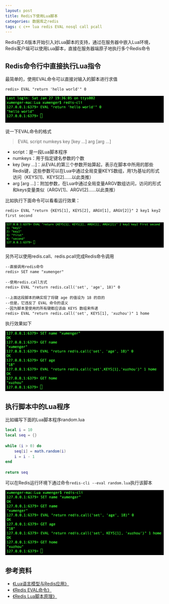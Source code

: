 ```yaml
---
layout: post
title: Redis下使用Lua脚本
categories: 数据库之redis
tags: c c++ lua redis EVAL nosql call pcall
---
```


Redis在2.6版本开始引入对Lua脚本的支持，通过在服务器中嵌入Lua环境，Redis客户端可以使用Lua脚本，直接在服务器端原子地执行多个Redis命令

## Redis命令行中直接执行Lua指令

最简单的，使用EVAL命令可以直接对输入的脚本进行求值

```
redis> EVAL "return 'hello world'" 0
```

![image](../media/image/2018-01-27/01.png)

说一下EVAL命令的格式

>EVAL script numkeys key [key ...] arg [arg ...]

* script：是一段Lua脚本程序
* numkeys：用于指定键名参数的个数
* key [key ...]：从EVAL的第三个参数开始算起，表示在脚本中所用的那些Redis键，这些参数可以在Lua中通过全局变量KEYS数组，用1为基址的形式访问（KEYS[1]、KEYS[2]……以此类推）
* arg [arg ...]：附加参数，在Lua中通过全局变量ARGV数组访问，访问的形式和keys变量类似（ARGV[1]、ARGV[2]……以此类推）

比如执行下面命令可以看看运行效果：

```
redis> EVAL "return {KEYS[1], KEYS[2], ARGV[1], ARGV[2]}" 2 key1 key2 first second
```

![image](../media/image/2018-01-27/02.png)

另外可以使用redis.call、redis.pcall完成Redis命令调用

```
--直接调用redis命令
redis> SET name "xumenger"

--使用redis.call方式
redis> EVAL "return redis.call('set', 'age', 18)" 0

--上面这段脚本的确实现了将键 age 的值设为 18 的目的
--但是，它违反了 EVAL 命令的语义
--因为脚本里使用的所有键都应该由 KEYS 数组来传递
redis> EVAL "return redis.call('set', KEYS[1], 'xuzhou')" 1 home
```

执行效果如下

![image](../media/image/2018-01-27/03.png)

## 执行脚本中的Lua程序

比如编写下面的Lua脚本程序random.lua

```lua
local i = 10
local seq = {}

while (i > 0) do
    seq[i] = math.random(i)
    i = i - 1
end

return seq
```

可以在Redis运行环境下通过命令`redis-cli --eval random.lua`执行该脚本

![image](../media/image/2018-01-27/04.png)

## 参考资料

* [《Lua语言模型与Redis应用》](http://blog.jobbole.com/106456/?utm_source=blog.jobbole.com&utm_medium=relatedPosts)
* [《Redis EVAL命令》](http://www.runoob.com/redis/scripting-eval.html)
* [《Redis Lua脚本原理》](https://www.cnblogs.com/xing901022/p/4872279.html)
